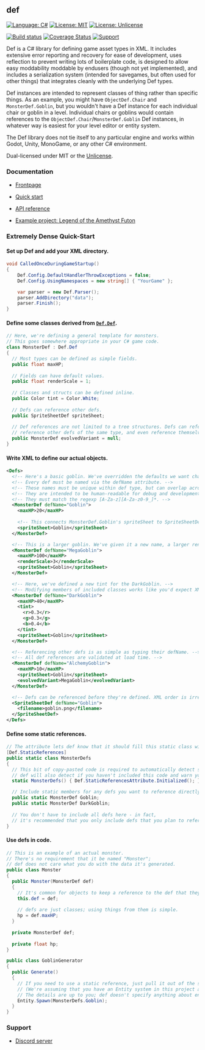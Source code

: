 def
---

[![Language: C#](https://img.shields.io/badge/language-C%23-blue)](https://docs.microsoft.com/en-us/dotnet/csharp/) [![License: MIT](https://img.shields.io/badge/license-MIT-blue.svg)](https://opensource.org/licenses/MIT) [![License: Unlicense](https://img.shields.io/badge/license-Unlicense-blue.svg)](http://unlicense.org/)

[![Build status](https://circleci.com/gh/zorbathut/def.svg?style=shield)](https://circleci.com/gh/zorbathut/def) [![Coverage Status](https://coveralls.io/repos/github/zorbathut/def/badge.svg)](https://coveralls.io/github/zorbathut/def) [![Support](https://img.shields.io/discord/703688553707601962?label=support&logo=discord)](https://discord.gg/vQv9DMA)

Def is a C# library for defining game asset types in XML. It includes extensive error reporting and recovery for ease of development, uses reflection to prevent writing lots of boilerplate code, is designed to allow easy moddability moddable by endusers (though not yet implemented), and includes a serialization system (intended for savegames, but often used for other things) that integrates cleanly with the underlying Def types.

Def instances are intended to represent classes of thing rather than specific things. As an example, you might have `ObjectDef.Chair` and `MonsterDef.Goblin`, but you wouldn't have a Def instance for each individual chair or goblin in a level. Individual chairs or goblins would contain references to the `ObjectDef.Chair`/`MonsterDef.Goblin` Def instances, in whatever way is easiest for your level editor or entity system.

The Def library does not tie itself to any particular engine and works within Godot, Unity, MonoGame, or any other C# environment.

Dual-licensed under MIT or the [Unlicense](http://unlicense.org).


### Documentation

* [Frontpage](https://zorbathut.github.io/def/)

* [Quick start](https://zorbathut.github.io/def/quickstart/introduction.html)

* [API reference](https://zorbathut.github.io/def/api/index.html)

* [Example project: Legend of the Amethyst Futon](example/loaf)


### Extremely Dense Quick-Start

#### Set up Def and add your XML directory.

```cs
void CalledOnceDuringGameStartup()
{
    Def.Config.DefaultHandlerThrowExceptions = false;
    Def.Config.UsingNamespaces = new string[] { "YourGame" };

    var parser = new Def.Parser();
    parser.AddDirectory("data");
    parser.Finish();
}
```

#### Define some classes derived from [`Def.Def`](xref:Def.Def).

```cs
// Here, we're defining a general template for monsters.
// This goes somewhere appropriate in your C# game code.
class MonsterDef : Def.Def
{
  // Most types can be defined as simple fields.
  public float maxHP;
  
  // Fields can have default values.
  public float renderScale = 1;
  
  // Classes and structs can be defined inline.
  public Color tint = Color.White;
  
  // Defs can reference other defs.
  public SpriteSheetDef spriteSheet;
  
  // Def references are not limited to a tree structures. Defs can reference other defs in circles,
  // reference other defs of the same type, and even reference themselves.
  public MonsterDef evolvedVariant = null;
}
```

#### Write XML to define our actual objects.

```xml
<Defs>
  <!-- Here's a basic goblin. We've overridden the defaults we want changed and ignored the rest. -->
  <!-- Every def must be named via the defName attribute. -->
  <!-- These names must be unique within def type, but can overlap across different types. -->
  <!-- They are intended to be human-readable for debug and development purposes, but not user-visible. -->
  <!-- They must match the regexp [A-Za-z][A-Za-z0-9_]*. -->
  <MonsterDef defName="Goblin">
    <maxHP>20</maxHP>
    
    <!-- This connects MonsterDef.Goblin's spriteSheet to SpriteSheetDef.Goblin. -->
    <spriteSheet>Goblin</spriteSheet>
  </MonsterDef>

  <!-- This is a larger goblin. We've given it a new name, a larger render scale, and more health. -->
  <MonsterDef defName="MegaGoblin">
    <maxHP>100</maxHP>
    <renderScale>3</renderScale>
    <spriteSheet>Goblin</spriteSheet>
  </MonsterDef>

  <!-- Here, we've defined a new tint for the DarkGoblin. -->
  <!-- Modifying members of included classes works like you'd expect XML to. -->
  <MonsterDef defName="DarkGoblin">
    <maxHP>40</maxHP>
    <tint>
      <r>0.3</r>
      <g>0.3</g>
      <b>0.4</b>
    </tint>
    <spriteSheet>Goblin</spriteSheet>
  </MonsterDef>

  <!-- Referencing other defs is as simple as typing their defName. -->
  <!-- All def references are validated at load time. -->
  <MonsterDef defName="AlchemyGoblin">
    <maxHP>10</maxHP>
    <spriteSheet>Goblin</spriteSheet>
    <evolvedVariant>MegaGoblin</evolvedVariant>
  </MonsterDef>

  <!-- Defs can be referenced before they're defined. XML order is irrelevant. -->
  <SpriteSheetDef defName="Goblin">
    <filename>goblin.png</filename>
  </SpriteSheetDef>
</Defs>
```

#### Define some static references.

```cs
// The attribute lets def know that it should fill this static class with data.
[Def.StaticReferences]
public static class MonsterDefs
{
  // This bit of copy-pasted code is required to automatically detect some errors.
  // def will also detect if you haven't included this code and warn you about it.
  static MonsterDefs() { Def.StaticReferencesAttribute.Initialized(); }

  // Include static members for any defs you want to reference directly.
  public static MonsterDef Goblin;
  public static MonsterDef DarkGoblin;
  
  // You don't have to include all defs here - in fact,
  // it's recommended that you only include defs that you plan to reference by name.
}
```

#### Use defs in code.

```cs
// This is an example of an actual monster.
// There's no requirement that it be named "Monster";
// def does not care what you do with the data it's generated.
public class Monster
{
  public Monster(MonsterDef def)
  {
    // It's common for objects to keep a reference to the def that they're created from.
    this.def = def;
    
    // defs are just classes; using things from them is simple.
    hp = def.maxHP;
  }
  
  private MonsterDef def;
  
  private float hp;
}

public class GoblinGenerator
{
  public Generate()
  {
    // If you need to use a static reference, just pull it out of the static reference class.
    // (We're assuming that you have an Entity system in this project already.
    // The details are up to you; def doesn't specify anything about entities.)
    Entity.Spawn(MonsterDefs.Goblin);
  }
}
```


### Support

* [Discord server](https://discord.gg/vQv9DMA)
